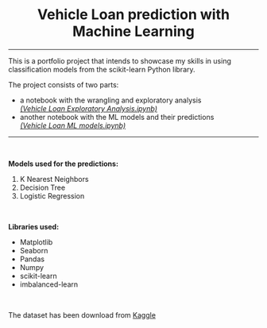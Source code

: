 <center> <h1> Vehicle Loan prediction with Machine Learning </h1> </center>

---
This is a portfolio project that intends to showcase my skills in using classification models from the scikit-learn Python library.
 <br>

The project consists of two parts:
+ a notebook with the wrangling and exploratory analysis<br>
    [*(Vehicle Loan Exploratory Analysis.ipynb)*](https://github.com/RobCzikkel/Vehicle-Loan-ML-project/blob/main/Vehicle%20Loan%20Exploratory%20Analysis.ipynb)
+ another notebook with the ML models and their predictions<br>
    [*(Vehicle Loan ML models.ipynb)*](https://github.com/RobCzikkel/Vehicle-Loan-ML-project/blob/main/Vehicle%20Loan%20ML%20models.ipynb) 


___

<br>

**Models used for the predictions:**
1. K Nearest Neighbors
2. Decision Tree
3. Logistic Regression

<br>

**Libraries used:**
+ Matplotlib
+ Seaborn
+ Pandas
+ Numpy
+ scikit-learn 
+ imbalanced-learn


<br>

The dataset has been download from [Kaggle](https://www.kaggle.com/avikpaul4u/vehicle-loan-default-prediction)
